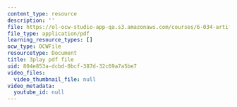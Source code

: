 ```yaml
---
content_type: resource
description: ''
file: https://ol-ocw-studio-app-qa.s3.amazonaws.com/courses/6-034-artificial-intelligence-fall-2010/804e853adcbd0bcf387d32c69a7a5be7_sh3EPjhhd40.pdf
file_type: application/pdf
learning_resource_types: []
ocw_type: OCWFile
resourcetype: Document
title: 3play pdf file
uid: 804e853a-dcbd-0bcf-387d-32c69a7a5be7
video_files:
  video_thumbnail_file: null
video_metadata:
  youtube_id: null
---
```

